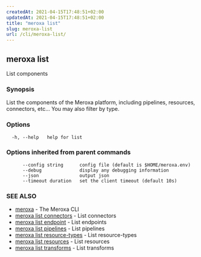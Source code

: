 ```yaml
---
createdAt: 2021-04-15T17:48:51+02:00
updatedAt: 2021-04-15T17:48:51+02:00
title: "meroxa list"
slug: meroxa-list
url: /cli/meroxa-list/
---
```

## meroxa list

List components

### Synopsis

List the components of the Meroxa platform, including pipelines,
 resources, connectors, etc... You may also filter by type.

### Options

```
  -h, --help   help for list
```

### Options inherited from parent commands

```
      --config string      config file (default is $HOME/meroxa.env)
      --debug              display any debugging information
      --json               output json
      --timeout duration   set the client timeout (default 10s)
```

### SEE ALSO

* [meroxa](/cli/meroxa/)	 - The Meroxa CLI
* [meroxa list connectors](/cli/meroxa-list-connectors/)	 - List connectors
* [meroxa list endpoint](/cli/meroxa-list-endpoint/)	 - List endpoints
* [meroxa list pipelines](/cli/meroxa-list-pipelines/)	 - List pipelines
* [meroxa list resource-types](/cli/meroxa-list-resource-types/)	 - List resource-types
* [meroxa list resources](/cli/meroxa-list-resources/)	 - List resources
* [meroxa list transforms](/cli/meroxa-list-transforms/)	 - List transforms

